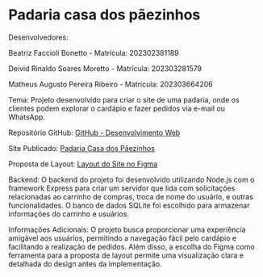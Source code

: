# Padaria casa dos pãezinhos
Desenvolvedores:

Beatriz Faccioli Bonetto - Matrícula: 202302381189

Deivid Rinaldo Soares Moretto - Matrícula: 202303281579

Matheus Augusto Pereira Ribeiro - Matrícula: 202303664206

Tema:
Projeto desenvolvido para criar o site de uma padaria, onde os clientes podem explorar o cardápio e fazer pedidos via e-mail ou WhatsApp.

Repositório GitHub:
[GitHub - Desenvolvimento Web](https://github.com/BeatrizBonetto/desenvolvimento_web)

Site Publicado:
[Padaria Casa dos Pãezinhos](https://beatrizbonetto.github.io/desenvolvimento_web/)

Proposta de Layout:
[Layout do Site no Figma](https://www.figma.com/file/VgTZIUkx8TRoJ48BqXN2o1/Untitled?type=design&node-id=2%3A752&mode=design&t=MysIU9Szw3dU9nJB-1)

Backend:
O backend do projeto foi desenvolvido utilizando Node.js com o framework Express para criar um servidor que lida com solicitações relacionadas ao carrinho de compras, troca de nome do usuário, e outras funcionalidades. O banco de dados SQLite foi escolhido para armazenar informações do carrinho e usuários.

Informações Adicionais:
O projeto busca proporcionar uma experiência amigável aos usuários, permitindo a navegação fácil pelo cardápio e facilitando a realização de pedidos. Além disso, a escolha do Figma como ferramenta para a proposta de layout permite uma visualização clara e detalhada do design antes da implementação.

